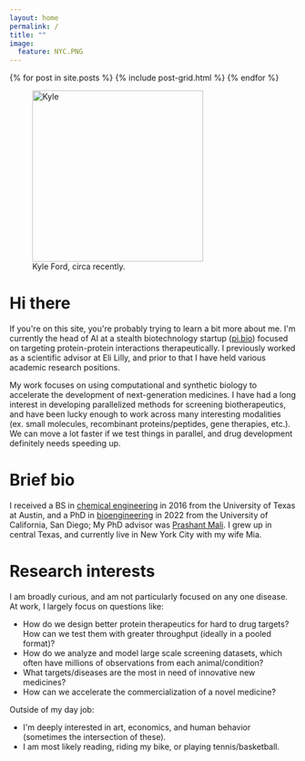 ```yaml
---
layout: home
permalink: /
title: ""
image:
  feature: NYC.PNG
---
```


<div class="tiles">
{% for post in site.posts %}
	{% include post-grid.html %}
{% endfor %}
</div><!-- /.tiles -->

<figure>
    <img src="/images/me.jpg"
         alt="Kyle" width = 300> 
    <figcaption>Kyle Ford, circa recently.</figcaption>
</figure>

# Hi there
If you're on this site, you're probably trying to learn a bit more about me. I'm currently the head of AI at a stealth biotechnology startup ([pi.bio](https://www.pi.bio/)) focused on targeting protein-protein interactions therapeutically. I previously worked as a scientific advisor at Eli Lilly, and prior to that I have held various academic research positions. 

My work focuses on using computational and synthetic biology to accelerate the development of next-generation medicines. I have had a long interest in developing parallelized methods for screening biotherapeutics, and have been lucky enough to work across many interesting modalities (ex. small molecules, recombinant proteins/peptides, gene therapies, etc.). We can move a lot faster if we test things in parallel, and drug development definitely needs speeding up.

# Brief bio
I received a BS in [chemical engineering](https://che.utexas.edu/) in 2016 from the University of Texas at Austin, and a 
PhD in [bioengineering](https://be.ucsd.edu/) in 2022 from the
University of California, San Diego; My PhD advisor was [Prashant Mali](http://mali.ucsd.edu/). I grew up in central Texas, and currently live in New York City with my wife Mia. 

# Research interests
I am broadly curious, and am not particularly focused on any one disease. At work, I largely focus on questions like:
- How do we design better protein therapeutics for hard to drug targets? How can we test them with greater throughput (ideally in a pooled format)?
- How do we analyze and model large scale screening datasets, which often have millions of observations from each animal/condition?
- What targets/diseases are the most in need of innovative new medicines?
- How can we accelerate the commercialization of a novel medicine?

Outside of my day job:
- I'm deeply interested in art, economics, and human behavior (sometimes the intersection of these).
- I am most likely reading, riding my bike, or playing tennis/basketball.
